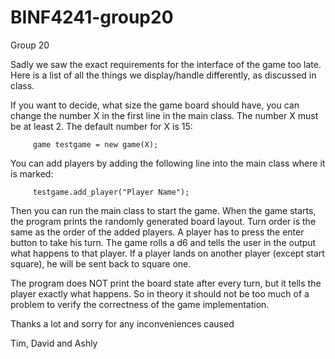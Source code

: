 # BINF4241-group20
Group 20

Sadly we saw the exact requirements for the interface of the game too late.
Here is a list of all the things we display/handle differently, as discussed in class.

If you want to decide, what size the game board should
have, you can change the number X in the first line
in the main class. The number X must be at least 2.
The default number for X is 15:

         game testgame = new game(X);

You can add players by adding the following line
into the main class where it is marked:

         testgame.add_player("Player Name");

Then you can run the main class to start the game.
When the game starts, the program prints the randomly generated board layout.
Turn order is the same as the order of the added players.
A player has to press the enter button to take his turn.
The game rolls a d6 and tells the user in the output what happens to that player.
If a player lands on another player (except start square), he will be sent back to square one.

The program does NOT print the board state after every turn, but it tells the player exactly what happens.
So in theory it should not be too much of a problem to verify the correctness of the game implementation.

Thanks a lot and sorry for any inconveniences caused

Tim, David and Ashly


